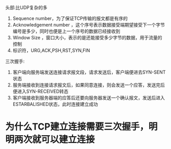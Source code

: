 头部:比UDP复杂的多
1. Sequence number，为了保证TCP传输的报文都是有序的
2. Acknowledgement number ，这个序号表示数据接受端期望接受下一个字节编号是多少，同时也便是上一个序号的数据已经接收到
3. Window Size ，窗口大小，表示的是还能接受多少字节的数据，用于流量的控制
4. 标识符，URG,ACK,PSH,RST,SYN,FIN

三次握手:
1. 客户端向服务端发送连接请求报文段，请求发送后，客户端便进去SYN-SENT状态
2. 服务端接收到连接请求报文后，如果同意连接，则会发送一个应答，发送完后便进入SYN-RECEIVED转态
3. 客户端接收到服务器端的应答后还要向服务器发送一个确认报文，发送后进入ESTARBALISHED状态，此时连接建立成功

# 为什么TCP建立连接需要三次握手，明明两次就可以建立连接